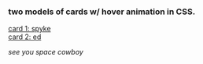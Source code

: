 ### two models of cards w/ hover animation in CSS. 
<a href="cards/card1/card1.html">card 1: spyke</a><br>
<a href="cards/card2/card2.html">card 2: ed</a>

<em>see you space cowboy
